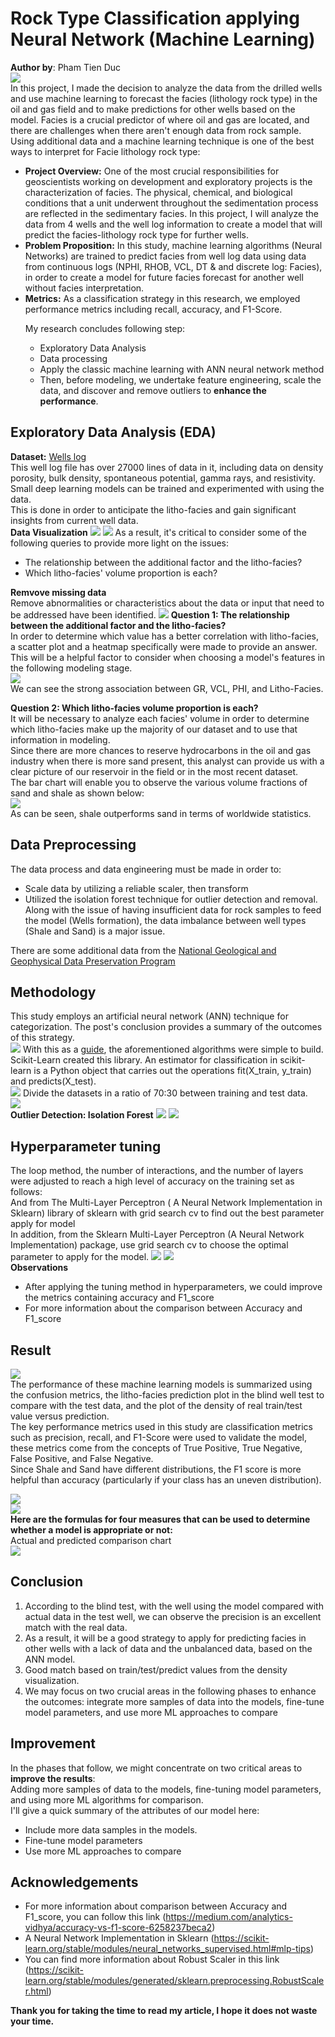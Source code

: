 # Rock Type Classification applying Neural Network (Machine Learning)  
**Author by**: Pham Tien Duc  
![](/IMG/Untitled.png)  
In this project, I made the decision to analyze the data from the drilled wells and use machine learning to forecast the facies (lithology rock type) in the oil and gas field and to make predictions for other wells based on the model. Facies is a crucial predictor of where oil and gas are located, and there are challenges when there aren't enough data from rock sample. Using additional data and a machine learning technique is one of the best ways to interpret for Facie lithology rock type:  
* **Project Overview:** One of the most crucial responsibilities for geoscientists working on development and exploratory projects is the characterization of facies. The physical, chemical, and biological conditions that a unit underwent throughout the sedimentation process are reflected in the sedimentary facies. In this project, I will analyze the data from 4 wells and the well log information to create a model that will predict the facies-lithology rock type for further wells.
* **Problem Proposition:** In this study, machine learning algorithms (Neural Networks) are trained to predict facies from well log data using data from continuous logs (NPHI, RHOB, VCL, DT & and discrete log: Facies), in order to create a model for future facies forecast for another well without facies interpretation.
* **Metrics:** As a classification strategy in this research, we employed performance metrics including recall, accuracy, and F1-Score.  
<ul>My research concludes following step:
   <ul>
   <li>Exploratory Data Analysis</li>
   <li>Data processing</li>
   <li>Apply the classic machine learning with ANN neural network method</li>
   <li>Then, before modeling, we undertake feature engineering, scale the data, and discover and remove outliers to <strong>enhance the performance</strong>.</li>
   </ul> 
</ul>  

## Exploratory Data Analysis (EDA)   
**Dataset:** [Wells log](https://github.com/seg/tutorials-2016/tree/master/1610_Facies_classification)  
This well log file has over 27000 lines of data in it, including data on density porosity, bulk density, spontaneous potential, gamma rays, and resistivity. Small deep learning models can be trained and experimented with using the data.   
This is done in order to anticipate the litho-facies and gain significant insights from current well data.  
**Data Visualization**
![](/IMG/Visualizing%20data.png)
![](/IMG/Visualizing%20data%203.png)
As a result, it's critical to consider some of the following queries to provide more light on the issues:  
* The relationship between the additional factor and the litho-facies?  
* Which litho-facies' volume proportion is each?

**Remvove missing data**  
Remove abnormalities or characteristics about the data or input that need to be addressed have been identified.
 ![](/IMG/Remove%20Mising%20Data.png) 
**Question 1: The relationship between the additional factor and the litho-facies?**  
In order to determine which value has a better correlation with litho-facies, a scatter plot and a heatmap specifically were made to provide an answer.  
This will be a helpful factor to consider when choosing a model's features in the following modeling stage.  
![](/IMG/Untitled%20(1).png)  
We can see the strong association between GR, VCL, PHI, and Litho-Facies.

**Question 2: Which litho-facies volume proportion is each?**  
It will be necessary to analyze each facies' volume in order to determine which litho-facies make up the majority of our dataset and to use that information in modeling.  
Since there are more chances to reserve hydrocarbons in the oil and gas industry when there is more sand present, this analyst can provide us with a clear picture of our reservoir in the field or in the most recent dataset.  
The bar chart will enable you to observe the various volume fractions of sand and shale as shown below:  
![](/IMG/Untitled%20(2).png)  
As can be seen, shale outperforms sand in terms of worldwide statistics.  
## Data Preprocessing  
The data process and data engineering must be made in order to:  
* Scale data by utilizing a reliable scaler, then transform  
* Utilized the isolation forest technique for outlier detection and removal.  
Along with the issue of having insufficient data for rock samples to feed the model (Wells formation), the data imbalance between well types (Shale and Sand) is a major issue.

There are some additional data from the [National Geological and Geophysical Data Preservation Program](https://www.usgs.gov/programs/national-geological-and-geophysical-data-preservation-program/well-log-data)
## Methodology  
This study employs an artificial neural network (ANN) technique for categorization. The post's conclusion provides a summary of the outcomes of this strategy.  
![](/IMG/Accuracy%20Evaluation.png)
With this as a [guide](https://scikit-learn.org/stable/modules/generated/sklearn.neural_network.MLPClassifier.html), the aforementioned algorithms were simple to build.  
Scikit-Learn created this library. An estimator for classification in scikit-learn is a Python object that carries out the operations fit(X_train, y_train) and predicts(X_test).    
![](/IMG/Data%20Split.png)
Divide the datasets in a ratio of 70:30 between training and test data.  
![](/IMG/7030.png)  
**Outlier Detection: Isolation Forest**
![](/IMG/Outlier%20Detection%20Isolation%20Forest%201.png)
![](/IMG/Outlier%20Detection%20Isolation%20Forest%202.png)
## Hyperparameter tuning  
The loop method, the number of interactions, and the number of layers were adjusted to reach a high level of accuracy on the training set as follows:   
And from The Multi-Layer Perceptron ( A Neural Network Implementation in Sklearn) library of sklearn with grid search cv to find out the best parameter apply for model  
In addition, from the Sklearn Multi-Layer Perceptron (A Neural Network Implementation) package, use grid search cv to choose the optimal parameter to apply for the model. 
![](/IMG/Tuning%20Hyperparameters.png) 
![](/IMG/Multi-Layer%20Perceptron.png)  
**Observations**  
- After applying the tuning method in hyperparameters, we could improve the metrics containing accuracy and F1_score
- For more information about the comparison between Accuracy and F1_score  

## Result  
![](/IMG/Result.png)  
The performance of these machine learning models is summarized using the confusion metrics, the litho-facies prediction plot in the blind well test to compare with the test data, and the plot of the density of real train/test value versus prediction.  
The key performance metrics used in this study are classification metrics such as precision, recall, and F1-Score were used to validate the model, these metrics come from the concepts of True Positive, True Negative, False Positive, and False Negative.  
Since Shale and Sand have different distributions, the F1 score is more helpful than accuracy (particularly if your class has an uneven distribution). 
  
![](/IMG/Untitled%20(5).png)  
![](/IMG/Untitled%20(6).png)   
**Here are the formulas for four measures that can be used to determine whether a model is appropriate or not:**   
Actual and predicted comparison chart  
![](/IMG/Untitled%20(7).png)  
## Conclusion
1. According to the blind test, with the well using the model compared with actual data in the test well, we can observe the precision is an excellent match with the real data. 
2. As a result, it will be a good strategy to apply for predicting facies in other wells with a lack of data and the unbalanced data, based on the ANN model.  
3. Good match based on train/test/predict values from the density visualization.  
4. We may focus on two crucial areas in the following phases to enhance the outcomes: integrate more samples of data into the models, fine-tune model parameters, and use more ML approaches to compare  
## Improvement  
In the phases that follow, we might concentrate on two critical areas to **improve the results**:  
Adding more samples of data to the models, fine-tuning model parameters, and using more ML algorithms for comparison.  
I'll give a quick summary of the attributes of our model here:  
- Include more data samples in the models.  
- Fine-tune model parameters  
- Use more ML approaches to compare  
## Acknowledgements
* For more information about comparison between Accuracy and F1_score, you can follow this link (https://medium.com/analytics-vidhya/accuracy-vs-f1-score-6258237beca2)
* A Neural Network Implementation in Sklearn (<https://scikit-learn.org/stable/modules/neural_networks_supervised.html#mlp-tips>)
* You can find more information about Robust Scaler in this link (<https://scikit-learn.org/stable/modules/generated/sklearn.preprocessing.RobustScaler.html>)

**Thank you for taking the time to read my article, I hope it does not waste your time.**
